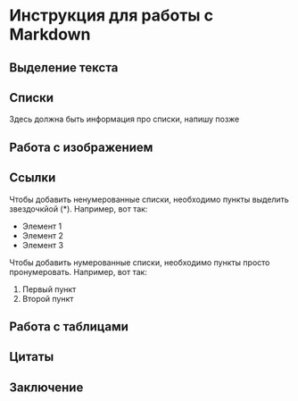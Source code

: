 # Инструкция для работы с Markdown

## Выделение текста

## Списки

Здесь должна быть информация про списки, напишу позже

## Работа с изображением

## Ссылки

Чтобы добавить ненумерованные списки, необходимо пункты выделить звездочкйой (*).
Например, вот так:

* Элемент 1
* Элемент 2
* Элемент 3

Чтобы добавить нумерованные списки, необходимо пункты просто пронумеровать.
Например, вот так:

1. Первый пункт
2. Второй пункт

## Работа с таблицами

## Цитаты

## Заключение
